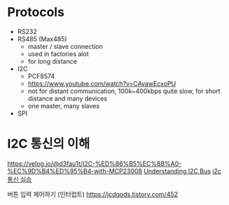 # Protocols
- RS232
- RS485 (Max485)
  - master / slave connection
  - used in factories alot
  - for long distance
- I2C
  - PCF8574
  - https://www.youtube.com/watch?v=CAvawEcxoPU
  - not for distant communication, 100k~400kbps quite slow, for short distance and many devices
  - one master, many slaves
- SPI


# I2C 통신의 이해
https://velog.io/@d3fau1t/I2C-%ED%86%B5%EC%8B%A0-%EC%9D%B4%ED%95%B4-with-MCP23008
[Understanding I2C Bus](../../assets/UnderstandingI2CBus.pdf)
[i2c 통신 실습](../../assets/I2C.pdf)

버튼 입력 제어하기 (인터럽트)
https://jcdgods.tistory.com/452